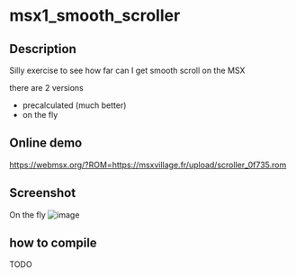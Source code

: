 # msx1_smooth_scroller

## Description

Silly exercise to see how far can I get smooth scroll on the MSX 

there are 2 versions
- precalculated (much better) 
- on the fly

## Online demo

https://webmsx.org/?ROM=https://msxvillage.fr/upload/scroller_0f735.rom

## Screenshot

On the fly
![image](https://user-images.githubusercontent.com/5200915/161431555-a4cd9210-c74f-4599-8297-bfc9144fef51.png)

## how to compile

TODO

